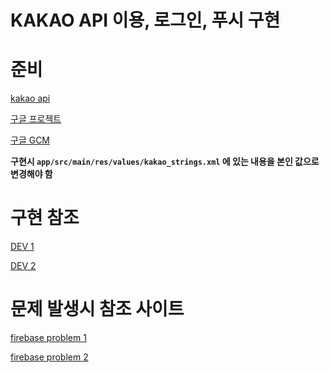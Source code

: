 

KAKAO API 이용, 로그인, 푸시 구현
=================

# 준비

[kakao api](https://developers.kakao.com/)

[구글 프로젝트](http://console.developers.google.com/project)

[구글 GCM](https://developers.google.com/mobile/add)

**구현시 `app/src/main/res/values/kakao_strings.xml` 에 있는 내용을 본인 값으로 변경해야 함**


# 구현 참조

[DEV 1](http://tkddlf4209.blog.me/220684818671)

[DEV 2](http://blog.naver.com/yunjeong0547/220943985818)

# 문제 발생시 참조 사이트

[firebase problem 1](http://gogorchg.tistory.com/entry/Firebase-Make-sure-to-call-FirebaseAppinitializeAppContext-first)

[firebase problem 2](http://totheheavens.tistory.com/29)
